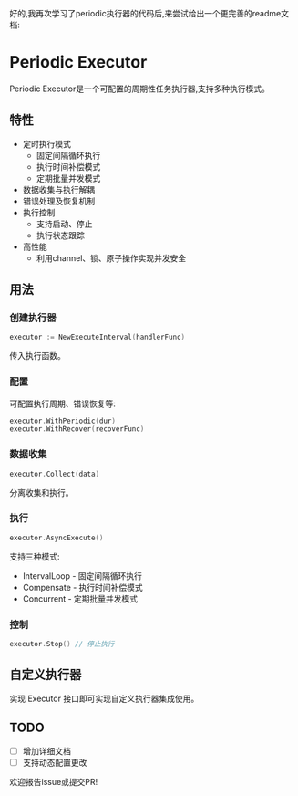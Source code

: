好的,我再次学习了periodic执行器的代码后,来尝试给出一个更完善的readme文档:

# Periodic Executor

Periodic Executor是一个可配置的周期性任务执行器,支持多种执行模式。

## 特性

- 定时执行模式
  - 固定间隔循环执行
  - 执行时间补偿模式
  - 定期批量并发模式
- 数据收集与执行解耦
- 错误处理及恢复机制
- 执行控制
  - 支持启动、停止
  - 执行状态跟踪
- 高性能
  - 利用channel、锁、原子操作实现并发安全

## 用法

### 创建执行器

```go
executor := NewExecuteInterval(handlerFunc)
```

传入执行函数。

### 配置

可配置执行周期、错误恢复等: 

```go
executor.WithPeriodic(dur)
executor.WithRecover(recoverFunc)
```

### 数据收集 

```go 
executor.Collect(data)
```

分离收集和执行。

### 执行

```go
executor.AsyncExecute() 
```

支持三种模式:

- IntervalLoop - 固定间隔循环执行
- Compensate - 执行时间补偿模式
- Concurrent - 定期批量并发模式

### 控制

```go
executor.Stop() // 停止执行
```

## 自定义执行器

实现 Executor 接口即可实现自定义执行器集成使用。

## TODO

- [ ] 增加详细文档
- [ ] 支持动态配置更改

欢迎报告issue或提交PR!